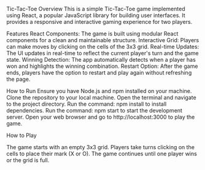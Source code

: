 Tic-Tac-Toe
Overview
This is a simple Tic-Tac-Toe game implemented using React, a popular JavaScript library for building user interfaces. It provides a responsive and interactive gaming experience for two players.

Features
React Components: The game is built using modular React components for a clean and maintainable structure.
Interactive Grid: Players can make moves by clicking on the cells of the 3x3 grid.
Real-time Updates: The UI updates in real-time to reflect the current player's turn and the game state.
Winning Detection: The app automatically detects when a player has won and highlights the winning combination.
Restart Option: After the game ends, players have the option to restart and play again without refreshing the page.

How to Run
Ensure you have Node.js and npm installed on your machine.
Clone the repository to your local machine.
Open the terminal and navigate to the project directory.
Run the command: npm install to install dependencies.
Run the command: npm start to start the development server.
Open your web browser and go to http://localhost:3000 to play the game.

How to Play

The game starts with an empty 3x3 grid.
Players take turns clicking on the cells to place their mark (X or O).
The game continues until one player wins or the grid is full.
